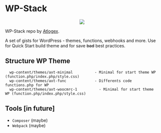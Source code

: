 # WP-Stack
<p align="center"><img src="https://atlogex.com/images/out-rsrc/github-wordpress-logo-riva-200.png"></p>

WP-Stack repo by [Atlogex](https://www.atlogex.com/).

A set of gists for WordPress - themes, functions, webhooks and more. Use for Quick Start build theme and for save ~~bad~~ best practices.



 Structure WP Theme
 -------------------

      wp-content/themes/axt-minimal          - Minimal for start theme WP (function.php/index.php/style.css)
      wp-content/themes/axt-func             - Differents code functions.php for WP
      wp-content/themes/axt-woocmrc-1          - Minimal for start theme WP (function.php/index.php/style.css)



 Tools [in future]
 -------------------

- `Composer` (maybe)
- `Webpack` (maybe)
